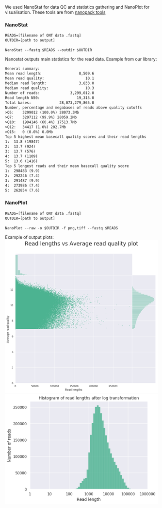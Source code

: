 We used NanoStat for data QC and statistics gathering and NanoPlot for visualisation. These tools are from [nanopack tools](https://github.com/wdecoster/nanopack)

### NanoStat
```
READS=[filename of ONT data .fastq]
OUTDIR=[path to output]

NanoStat --fastq $READS --outdir $OUTDIR
```
Nanostat outputs main statistics for the read data. Example from our library:

```
General summary:        
Mean read length:                 8,509.6
Mean read quality:                   10.1
Median read length:               3,833.0
Median read quality:                 10.3
Number of reads:              3,299,012.0
Read length N50:                 19,315.0
Total bases:             28,073,279,865.0
Number, percentage and megabases of reads above quality cutoffs
>Q5:	3299012 (100.0%) 28073.3Mb
>Q7:	3297112 (99.9%) 28059.2Mb
>Q10:	1994146 (60.4%) 17513.7Mb
>Q12:	34417 (1.0%) 202.7Mb
>Q15:	0 (0.0%) 0.0Mb
Top 5 highest mean basecall quality scores and their read lengths
1:	13.8 (19847)
2:	13.7 (924)
3:	13.7 (576)
4:	13.7 (1109)
5:	13.6 (1416)
Top 5 longest reads and their mean basecall quality score
1:	298483 (9.9)
2:	292246 (7.4)
3:	291487 (9.9)
4:	273986 (7.4)
5:	262854 (7.6)
```
### NanoPlot

```
READS=[filename of ONT data .fastq]
OUTDIR=[path to output]

NanoPlot --raw -o $OUTDIR -f png,tiff --fastq $READS 
```

Example of output plots:
![](image1.png)
![](image2.png)
